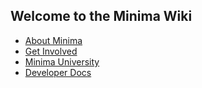 ## Welcome to the Minima Wiki

+ [About Minima](./about/index.md)
+ [Get Involved](./getInvolved/index.md)
+ [Minima University](./learn/index.md)
+ [Developer Docs](./development/index.md)
